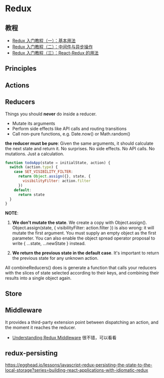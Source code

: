 # Redux

## 教程

* [Redux 入门教程（一）：基本用法](http://www.ruanyifeng.com/blog/2016/09/redux_tutorial_part_one_basic_usages.html)
* [Redux 入门教程（二）：中间件与异步操作
](http://www.ruanyifeng.com/blog/2016/09/redux_tutorial_part_two_async_operations.html)
* [Redux 入门教程（三）：React-Redux 的用法
](http://www.ruanyifeng.com/blog/2016/09/redux_tutorial_part_three_react-redux.html)


## Principles

## Actions

## Reducers

Things you should **never** do inside a reducer.

* Mutate its arguments
* Perform side effects like API calls and routing transitions
* Call non-pure functions, e.g. Date.now() or Math.random()

**the reducer must be pure**:
 Given the same arguments, it should calculate the next state and return it. No surprises. No side effects. No API calls. No mutations. Just a calculation.

```javascript
function todoApp(state = initialState, action) {
  switch (action.type) {
    case SET_VISIBILITY_FILTER:
      return Object.assign({}, state, {
        visibilityFilter: action.filter
      })
    default:
      return state
  }
}
```
**NOTE**:

1. **We don't mutate the state**. We create a copy with Object.assign(). Object.assign(state, { visibilityFilter: action.filter }) is also wrong: it will mutate the first argument. You must supply an empty object as the first parameter. You can also enable the object spread operator proposal to write { ...state, ...newState } instead.

2. **We return the previous state in the default case**. It's important to return the previous state for any unknown action.




All combineReducers() does is generate a function that calls your reducers with the slices of state selected according to their keys, and combining their results into a single object again. 


## Store


## Middleware


 It provides a third-party extension point between dispatching an action, and the moment it reaches the reducer.
 
 * [Understanding Redux Middleware](https://medium.com/@meagle/understanding-87566abcfb7a) 很不错，可以看看 


## redux-persisting

https://egghead.io/lessons/javascript-redux-persisting-the-state-to-the-local-storage?series=building-react-applications-with-idiomatic-redux
